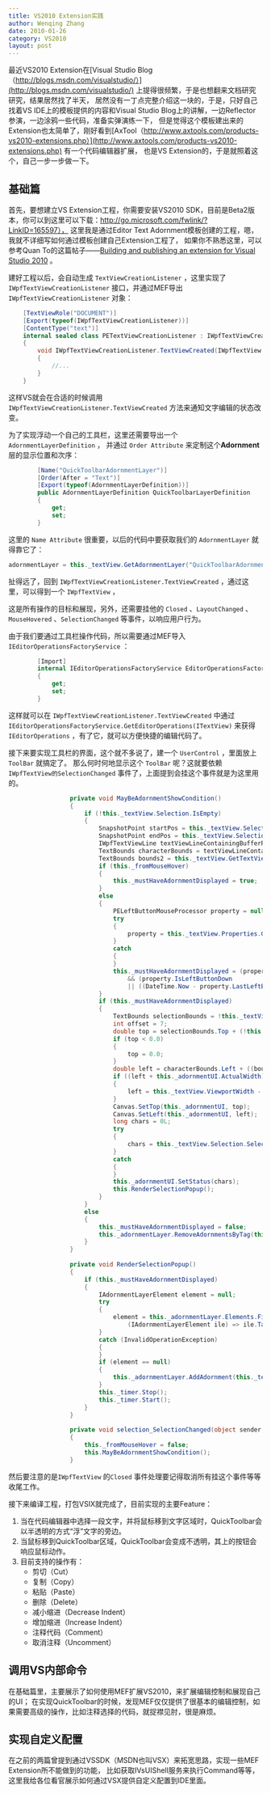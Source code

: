 ```yaml
---
title: VS2010 Extension实践
author: Wenqing Zhang
date: 2010-01-26
category: VS2010
layout: post
---
```


最近VS2010 Extension在[Visual Studio Blog（http://blogs.msdn.com/visualstudio/）](http://blogs.msdn.com/visualstudio/) 上提得很频繁，于是也想翻来文档研究研究，结果居然找了半天，
居然没有一丁点完整介绍这一块的，于是，只好自己找着VS IDE上的模板提供的内容和Visual Studio Blog上的讲解，一边Reflector参演，一边涂鸦一些代码，准备实弹演练一下，
但是觉得这个模板建出来的Extension也太简单了，刚好看到[AxTool（http://www.axtools.com/products-vs2010-extensions.php）](http://www.axtools.com/products-vs2010-extensions.php) 有一个代码编辑器扩展，
也是VS Extension的，于是就照着这个，自己一步一步做一下。


基础篇
-------------

首先，要想建立VS Extension工程，你需要安装VS2010 SDK，目前是Beta2版本，你可以到这里可以下载：http://go.microsoft.com/fwlink/?LinkID=165597），
这里我是通过Editor Text Adornment模板创建的工程，嗯，我就不详细写如何通过模板创建自己Extension工程了，
如果你不熟悉这里，可以参考Quan To的这篇帖子——[Building and publishing an extension for Visual Studio 2010](http://blogs.msdn.com/visualstudio/archive/2009/12/09/building-and-publishing-an-extension-for-visual-studio-2010.aspx) 。


建好工程以后，会自动生成 `TextViewCreationListener` ，这里实现了 `IWpfTextViewCreationListener` 接口，并通过MEF导出 `IWpfTextViewCreationListener` 对象：
```csharp
    [TextViewRole("DOCUMENT")]
    [Export(typeof(IWpfTextViewCreationListener))]
    [ContentType("text")]
    internal sealed class PETextViewCreationListener : IWpfTextViewCreationListener
    {
        void IWpfTextViewCreationListener.TextViewCreated(IWpfTextView textView)
        {
            //...
        }
    }
```

这样VS就会在合适的时候调用 `IWpfTextViewCreationListener.TextViewCreated` 方法来通知文字编辑的状态改变。

为了实现浮动一个自己的工具栏，这里还需要导出一个 `AdornmentLayerDefinition` ，
并通过 `Order Attribute` 来定制这个**Adornment**层的显示位置和次序：
```csharp
        [Name("QuickToolbarAdornmentLayer")]
        [Order(After = "Text")]
        [Export(typeof(AdornmentLayerDefinition))]
        public AdornmentLayerDefinition QuickToolbarLayerDefinition
        {
            get;
            set;
        }
```

这里的 `Name Attribute` 很重要，以后的代码中要获取我们的 `AdornmentLayer` 就得靠它了：
```csharp
adornmentLayer = this._textView.GetAdornmentLayer("QuickToolbarAdornmentLayer");
```

扯得远了，回到 `IWpfTextViewCreationListener.TextViewCreated` ，通过这里，可以得到一个 `IWpfTextView` ，

这是所有操作的目标和展现，另外，还需要挂他的 `Closed` 、`LayoutChanged` 、`MouseHovered` 、`SelectionChanged` 等事件，以响应用户行为。

由于我们要通过工具栏操作代码，所以需要通过MEF导入 `IEditorOperationsFactoryService` ：
```csharp
        [Import]
        internal IEditorOperationsFactoryService EditorOperationsFactoryService
        {
            get;
            set;
        }
```
这样就可以在 `IWpfTextViewCreationListener.TextViewCreated` 中通过 `IEditorOperationsFactoryService.GetEditorOperations(ITextView)` 来获得 `IEditorOperations` ，有了它，就可以方便快捷的编辑代码了。

接下来要实现工具栏的界面，这个就不多说了，建一个 `UserControl` ，里面放上 `ToolBar` 就搞定了。
那么何时何地显示这个 `ToolBar` 呢？这就要依赖 `IWpfTextView的SelectionChanged` 事件了，上面提到会挂这个事件就是为这里用的。

```csharp
                 private void MayBeAdornmentShowCondition()
                 {
                     if (!this._textView.Selection.IsEmpty)
                     {
                         SnapshotPoint startPos = this._textView.Selection.Start.Position;
                         SnapshotPoint endPos = this._textView.Selection.End.Position;
                         IWpfTextViewLine textViewLineContainingBufferPosition = this._textView.GetTextViewLineContainingBufferPosition(startPos);
                         TextBounds characterBounds = textViewLineContainingBufferPosition.GetCharacterBounds(startPos);
                         TextBounds bounds2 = this._textView.GetTextViewLineContainingBufferPosition(endPos).GetCharacterBounds(endPos);
                         if (this._fromMouseHover)
                         {
                             this._mustHaveAdornmentDisplayed = true;
                         }
                         else
                         {
                             PELeftButtonMouseProcessor property = null;
                             try
                             {
                                 property = this._textView.Properties.GetProperty<PELeftButtonMouseProcessor>(typeof(PELeftButtonMouseProcessor));
                             }
                             catch
                             {
                             }
                             this._mustHaveAdornmentDisplayed = (property != null)
                                 && (property.IsLeftButtonDown
                                 || ((DateTime.Now - property.LastLeftButtonDownTime).TotalMilliseconds < 400.0));
                         }
                         if (this._mustHaveAdornmentDisplayed)
                         {
                             TextBounds selectionBounds = !this._textView.Selection.IsReversed ? bounds2 : characterBounds;
                             int offset = 7;
                             double top = selectionBounds.Top + (!this._textView.Selection.IsReversed ? (offset + textViewLineContainingBufferPosition.Height) : (-offset - this._adornmentUI.ActualHeight));
                             if (top < 0.0)
                             {
                                 top = 0.0;
                             }
                             double left = characterBounds.Left + ((bounds2.Left - characterBounds.Left) / 2.0);
                             if ((left + this._adornmentUI.ActualWidth) > this._textView.ViewportWidth)
                             {
                                 left = this._textView.ViewportWidth - this._adornmentUI.ActualWidth;
                             }
                             Canvas.SetTop(this._adornmentUI, top);
                             Canvas.SetLeft(this._adornmentUI, left);
                             long chars = 0L;
                             try
                             {
                                 chars = this._textView.Selection.SelectedSpans[0].Span.Length;
                             }
                             catch
                             {
                             }
                             this._adornmentUI.SetStatus(chars);
                             this.RenderSelectionPopup();
                         }
                     }
                     else
                     {
                         this._mustHaveAdornmentDisplayed = false;
                         this._adornmentLayer.RemoveAdornmentsByTag(this._adornmentTag);
                     }
                 }
 
                 private void RenderSelectionPopup()
                 {
                     if (this._mustHaveAdornmentDisplayed)
                     {
                         IAdornmentLayerElement element = null;
                         try
                         {
                             element = this._adornmentLayer.Elements.First<IAdornmentLayerElement>(
                                 (IAdornmentLayerElement ile) => ile.Tag.ToString() == this._adornmentTag);
                         }
                         catch (InvalidOperationException)
                         {
                         }
                         if (element == null)
                         {
                             this._adornmentLayer.AddAdornment(this._textView.Selection.SelectedSpans[0], this._adornmentTag, this._adornmentUI);
                         }
                         this._timer.Stop();
                         this._timer.Start();
                     }
                 }
 
                 private void selection_SelectionChanged(object sender, EventArgs e)
                 {
                     this._fromMouseHover = false;
                     this.MayBeAdornmentShowCondition();
                 }
```

然后要注意的是`IWpfTextView` 的`Closed` 事件处理要记得取消所有挂这个事件等等收尾工作。

接下来编译工程，打包VSIX就完成了，目前实现的主要Feature：

1. 当在代码编辑器中选择一段文字，并将鼠标移到文字区域时，QuickToolbar会以半透明的方式“浮”文字的旁边。
2. 当鼠标移到QuickToolbar区域，QuickToolbar会变成不透明，其上的按钮会响应鼠标动作。
3. 目前支持的操作有：
   - 剪切（Cut）
   - 复制（Copy）
   - 粘贴（Paste）
   - 删除（Delete）
   - 减小缩进（Decrease Indent）
   - 增加缩进（Increase Indent）
   - 注释代码（Comment）
   - 取消注释（Uncomment）


调用VS内部命令
-------------

在基础篇里，主要展示了如何使用MEF扩展VS2010，来扩展编辑控制和展现自己的UI；
在实现QuickToolbar的时候，发现MEF仅仅提供了很基本的编辑控制，如果需要高级的操作，比如注释选择的代码，就捉襟见肘，很是麻烦。


实现自定义配置
-------------

在之前的两篇曾提到通过VSSDK（MSDN也叫VSX）来拓宽思路，实现一些MEF Extension所不能做到的功能，
比如获取IVsUIShell服务来执行Command等等，这里我给各位看官展示如何通过VSX提供自定义配置到IDE里面。
